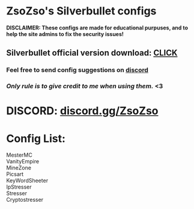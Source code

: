 # ZsoZso's Silverbullet configs
**DISCLAIMER: These configs are made for educational purpuses, and to help the site admins to fix the security issues!**  
## Silverbullet official version download: [CLICK](https://github.com/mohamm4dx/SilverBullet/releases/download/1.1.2/SilverBullet.v1.1.2.rar)  
### Feel free to send config suggestions on [discord](https://discord.gg/ZsoZso)
### ***Only rule is to give credit to me when using them.*** <3
# DISCORD: [discord.gg/ZsoZso](https://discord.gg/ZsoZso)
# Config List:
MesterMC  
VanityEmpire  
MineZone  
Picsart  
KeyWordSheeter  
IpStresser  
Stresser  
Cryptostresser  

